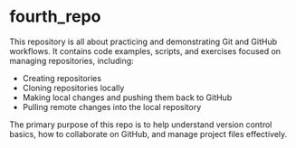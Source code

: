 # fourth_repo

This repository is all about practicing and demonstrating Git and GitHub workflows. It contains code examples, scripts, and exercises focused on managing repositories, including:

- Creating repositories
- Cloning repositories locally
- Making local changes and pushing them back to GitHub
- Pulling remote changes into the local repository

The primary purpose of this repo is to help understand version control basics, how to collaborate on GitHub, and manage project files effectively.
